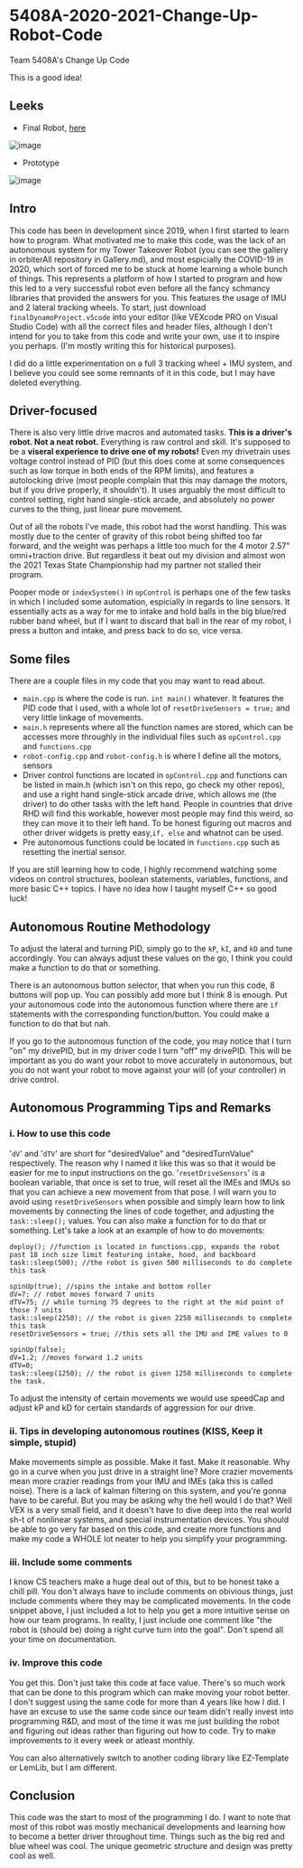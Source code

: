 # 5408A-2020-2021-Change-Up-Robot-Code
Team 5408A's Change Up Code 

This is a good idea!

## Leeks

- Final Robot, [here]([url](https://youtu.be/jCB5BBPnRsI?si=fzbcM1_utrkYH1Rt))
  
![image](https://github.com/user-attachments/assets/6dcbbf7d-8923-402e-9389-6e9f2b84dc5f)

- Prototype
  
![image](https://github.com/user-attachments/assets/90a4520b-b973-45de-aac4-f27b19be6378)


## Intro 

This code has been in development since 2019, when I first started to learn how to program. What motivated me to make this code, was the lack of an autonomous system for my Tower Takeover Robot (you can see the gallery in orbiterAll repository in Gallery.md), and most espicially the COVID-19 in 2020, which sort of forced me to be stuck at home learning a whole bunch of things. This represents a platform of how I started to program and how this led to a very successful robot even before all the fancy schmancy libraries that provided the answers for you. This features the usage of IMU and 2 lateral tracking wheels. To start, just download `finalDynamoProject.v5code` into your editor (like VEXcode PRO on Visual Studio Code) with all the correct files and header files, although I don't intend for you to take from this code and write your own, use it to inspire you perhaps. (I'm mostly writing this for historical purposes). 

I did do a little experimentation on a full 3 tracking wheel + IMU system, and I believe you could see some remnants of it in this code, but I may have deleted everything. 

## Driver-focused 

There is also very little drive macros and automated tasks. **This is a driver's robot. Not a neat robot.** Everything is raw control and skill. It's supposed to be a **viseral experience to drive one of my robots!** Even my drivetrain uses voltage control instead of PID (but this does come at some consequences such as low torque in both ends of the RPM limits), and features a autolocking drive (most people complain that this may damage the motors, but if you drive properly, it shouldn't). It uses arguably the most difficult to control setting, right hand single-stick arcade, and absolutely no power curves to the thing, just linear pure movement. 

Out of all the robots I've made, this robot had the worst handling. This was mostly due to the center of gravity of this robot being shifted too far forward, and the weight was perhaps a little too much for the 4 motor 2.57" omni+traction drive. But regardless it beat out my division and almost won the 2021 Texas State Championship had my partner not stalled their program. 

Pooper mode or `indexSystem()` in `opControl` is perhaps one of the few tasks in which I included some automation, espicially in regards to line sensors. It essentially acts as a way for me to intake and hold balls in the big blue/red rubber band wheel, but if I want to discard that ball in the rear of my robot, I press a button and intake, and press back to do so, vice versa. 

## Some files

There are a couple files in my code that you may want to read about. 

- `main.cpp` is where the code is run. `int main()` whatever. It features the PID code that I used, with a whole lot of `resetDriveSensors = true;` and very little linkage of movements. 
- `main.h` represents where all the function names are stored, which can be accesses more throughly in the individual files such as `opControl.cpp` and `functions.cpp`
- `robot-config.cpp` and `robot-config.h` is where I define all the motors, sensors 
- Driver control functions are located in `opControl.cpp` and functions can be listed in main.h (which isn't on this repo, go check my other repos), and use a right hand single-stick arcade drive, which allows me (the driver) to do other tasks with the left hand. People in countries that drive RHD will find this workable, however most people may find this weird, so they can move it to their left hand. To be honest figuring out macros and other driver widgets is pretty easy,`if, else` and whatnot can be used. 
- Pre autonomous functions could be located in `functions.cpp` such as resetting the inertial sensor. 

If you are still learning how to code, I highly recommend watching some videos on control structures, boolean statements, variables, functions, and more basic C++ topics. I have no idea how I taught myself C++ so good luck!

## Autonomous Routine Methodology

To adjust the lateral and turning PID, simply go to the `kP`, `kI`, and `kD` and tune accordingly. You can always adjust these values on the go, I think you could make a function to do that or something. 

There is an autonomous button selector, that when you run this code, 8 buttons will pop up. You can possibly add more but I think 8 is enough. Put your autonomous code into the autonomous function where there are `if` statements with the corresponding function/button. You could make a function to do that but nah. 

If you go to the autonomous function of the code, you may notice that I turn "on" my drivePID, but in my driver code I turn "off" my drivePID. This will be important as you do want your robot to move accurately in autonomous, but you do not want your robot to move against your will (of your controller) in drive control. 

## Autonomous Programming Tips and Remarks

### i. How to use this code
'`dV`' and '`dTV`' are short for "desiredValue" and "desiredTurnValue" respectively. The reason why I named it like this was so that it would be easier for me to input instructions on the go. '`resetDriveSensors`' is a boolean variable, that once is set to true, will reset all the IMEs and IMUs so that you can achieve a new movement from that pose. I will warn you to avoid using `resetDriveSensors` when possible and simply learn how to link movements by connecting the lines of code together, and adjusting the `task::sleep();` values. You can also make a function for to do that or something. Let's take a look at an example of how to do movements: 

    deploy(); //function is located in functions.cpp, expands the robot past 18 inch size limit featuring intake, hood, and backboard
    task::sleep(500); //the robot is given 500 milliseconds to do complete this task 
  
    spinUp(true); //spins the intake and bottom roller
    dV=7; // robot moves forward 7 units 
    dTV=75; // while turning 75 degrees to the right at the mid point of those 7 units
    task::sleep(2250); // the robot is given 2250 milliseconds to complete this task
    resetDriveSensors = true; //this sets all the IMU and IME values to 0

    spinUp(false);
    dV=1.2; //moves forward 1.2 units
    dTV=0;
    task::sleep(1250); // the robot is given 1250 milliseconds to complete the task. 

To adjust the intensity of certain movements we would use speedCap and adjust kP and kD for certain standards of aggression for our drive. 

### ii. Tips in developing autonomous routines (KISS, Keep it simple, stupid)
Make movements simple as possible. Make it fast. Make it reasonable. Why go in a curve when you just drive in a straight line? More crazier movements mean more crazier readings from your IMU and IMEs (aka this is called noise). There is a lack of kalman filtering on this system, and you're gonna have to be careful. 
But you may be asking why the hell would I do that? Well VEX is a very small field, and it doesn't have to dive deep into the real world sh-t of nonlinear systems, and special instrumentation devices. You should be able to go very far based on this code, and create more functions and make my code a WHOLE lot neater to help you simplify your programming. 

### iii. Include some comments 
I know CS teachers make a huge deal out of this, but to be honest take a chill pill. You don't always have to include comments on obivious things, just include comments where they may be complicated movements. In the code snippet above, I just included a lot to help you get a more intuitive sense on how our team programs. In reality, I just include one comment like "the robot is (should be) doing a right curve turn into the goal". Don't spend all your time on documentation.

### iv. Improve this code 
You get this. Don't just take this code at face value. There's so much work that can be done to this program which can make moving your robot better. I don't suggest using the same code for more than 4 years like how I did. I have an excuse to use the same code since our team didn't really invest into programming R&D, and most of the time it was me just building the robot and figuring out ideas rather than figuring out how to code. Try to make improvements to it every week or atleast monthly. 

You can also alternatively switch to another coding library like EZ-Template or LemLib, but I am different. 

## Conclusion 

This code was the start to most of the programming I do. I want to note that most of this robot was mostly mechanical developments and learning how to become a better driver throughout time. Things such as the big red and blue wheel was cool. The unique geometric structure and design was pretty cool as well. 
